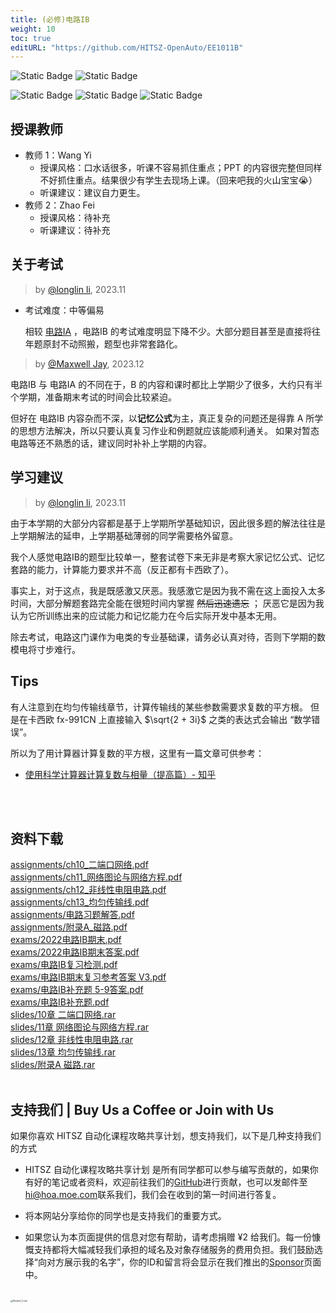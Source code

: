 ```yaml
---
title: (必修)电路IB
weight: 10
toc: true
editURL: "https://github.com/HITSZ-OpenAuto/EE1011B"
---
```


![Static Badge](https://img.shields.io/badge/%E8%80%83%E8%AF%95%E8%AF%BE-red)
![Static Badge](https://img.shields.io/badge/%E5%AD%A6%E5%88%86-2-moccasin)

![Static Badge](https://img.shields.io/badge/%E6%88%90%E7%BB%A9%E6%9E%84%E6%88%90-gold)
![Static Badge](https://img.shields.io/badge/%E4%BD%9C%E4%B8%9A-20%25-wheat)
![Static Badge](https://img.shields.io/badge/%E6%9C%9F%E6%9C%AB%E8%80%83%E8%AF%95-80%25-wheat)


## 授课教师

- 教师 1：Wang Yi
  - 授课风格：口水话很多，听课不容易抓住重点；PPT 的内容很完整但同样不好抓住重点。结果很少有学生去现场上课。（回来吧我的火山宝宝😭）
  - 听课建议：建议自力更生。
- 教师 2：Zhao Fei
  - 授课风格：待补充
  - 听课建议：待补充

## 关于考试

> by [@longlin li](https://github.com/longlin10086), 2023.11

- 考试难度：中等偏易

  相较 [电路IA](https://hoa.moe/docs/fresh-spring/ee1011a/) ，电路IB 的考试难度明显下降不少。大部分题目甚至是直接将往年题原封不动照搬，题型也非常套路化。

> by [@Maxwell Jay](https://github.com/MaxwellJay256), 2023.12

电路IB 与 电路IA 的不同在于，B 的内容和课时都比上学期少了很多，大约只有半个学期，准备期末考试的时间会比较紧迫。

但好在 电路IB 内容杂而不深，以**记忆公式**为主，真正复杂的问题还是得靠 A 所学的思想方法解决，所以只要认真复习作业和例题就应该能顺利通关。
如果对暂态电路等还不熟悉的话，建议同时补补上学期的内容。

## 学习建议

> by [@longlin li](https://github.com/longlin10086), 2023.11

由于本学期的大部分内容都是基于上学期所学基础知识，因此很多题的解法往往是上学期解法的延申，上学期基础薄弱的同学需要格外留意。

我个人感觉电路IB的题型比较单一，整套试卷下来无非是考察大家记忆公式、记忆套路的能力，计算能力要求并不高（反正都有卡西欧了）。

事实上，对于这点，我是既感激又厌恶。我感激它是因为我不需在这上面投入太多时间，大部分解题套路完全能在很短时间内掌握 ~~然后迅速遗忘~~ ；
厌恶它是因为我认为它所训练出来的应试能力和记忆能力在今后实际开发中基本无用。

除去考试，电路这门课作为电类的专业基础课，请务必认真对待，否则下学期的数模电将寸步难行。

## Tips

有人注意到在均匀传输线章节，计算传输线的某些参数需要求复数的平方根。
但是在卡西欧 fx-991CN 上直接输入 $\sqrt{2 + 3i}$ 之类的表达式会输出 “数学错误”。

所以为了用计算器计算复数的平方根，这里有一篇文章可供参考：

- [使用科学计算器计算复数与相量（提高篇）- 知乎](https://zhuanlan.zhihu.com/p/69167650)<br>
<br>
<br>


## 资料下载

<a href="https://gh.hoa.moe/github.com/HITSZ-OpenAuto/EE1011B/raw/main/assignments/ch10_%E4%BA%8C%E7%AB%AF%E5%8F%A3%E7%BD%91%E7%BB%9C.pdf">assignments/ch10_二端口网络.pdf</a>
<br>
<a href="https://gh.hoa.moe/github.com/HITSZ-OpenAuto/EE1011B/raw/main/assignments/ch11_%E7%BD%91%E7%BB%9C%E5%9B%BE%E8%AE%BA%E4%B8%8E%E7%BD%91%E7%BB%9C%E6%96%B9%E7%A8%8B.pdf">assignments/ch11_网络图论与网络方程.pdf</a>
<br>
<a href="https://gh.hoa.moe/github.com/HITSZ-OpenAuto/EE1011B/raw/main/assignments/ch12_%E9%9D%9E%E7%BA%BF%E6%80%A7%E7%94%B5%E9%98%BB%E7%94%B5%E8%B7%AF.pdf">assignments/ch12_非线性电阻电路.pdf</a>
<br>
<a href="https://gh.hoa.moe/github.com/HITSZ-OpenAuto/EE1011B/raw/main/assignments/ch13_%E5%9D%87%E5%8C%80%E4%BC%A0%E8%BE%93%E7%BA%BF.pdf">assignments/ch13_均匀传输线.pdf</a>
<br>
<a href="https://gh.hoa.moe/github.com/HITSZ-OpenAuto/EE1011B/raw/main/assignments/%E7%94%B5%E8%B7%AF%E4%B9%A0%E9%A2%98%E8%A7%A3%E7%AD%94.pdf">assignments/电路习题解答.pdf</a>
<br>
<a href="https://gh.hoa.moe/github.com/HITSZ-OpenAuto/EE1011B/raw/main/assignments/%E9%99%84%E5%BD%95A_%E7%A3%81%E8%B7%AF.pdf">assignments/附录A_磁路.pdf</a>
<br>
<a href="https://gh.hoa.moe/github.com/HITSZ-OpenAuto/EE1011B/raw/main/exams/2022%E7%94%B5%E8%B7%AFIB%E6%9C%9F%E6%9C%AB.pdf">exams/2022电路IB期末.pdf</a>
<br>
<a href="https://gh.hoa.moe/github.com/HITSZ-OpenAuto/EE1011B/raw/main/exams/2022%E7%94%B5%E8%B7%AFIB%E6%9C%9F%E6%9C%AB%E7%AD%94%E6%A1%88.pdf">exams/2022电路IB期末答案.pdf</a>
<br>
<a href="https://gh.hoa.moe/github.com/HITSZ-OpenAuto/EE1011B/raw/main/exams/%E7%94%B5%E8%B7%AFIB%E5%A4%8D%E4%B9%A0%E6%A3%80%E6%B5%8B.pdf">exams/电路IB复习检测.pdf</a>
<br>
<a href="https://gh.hoa.moe/github.com/HITSZ-OpenAuto/EE1011B/raw/main/exams/%E7%94%B5%E8%B7%AFIB%E6%9C%9F%E6%9C%AB%E5%A4%8D%E4%B9%A0%E5%8F%82%E8%80%83%E7%AD%94%E6%A1%88%20V3.pdf">exams/电路IB期末复习参考答案 V3.pdf</a>
<br>
<a href="https://gh.hoa.moe/github.com/HITSZ-OpenAuto/EE1011B/raw/main/exams/%E7%94%B5%E8%B7%AFIB%E8%A1%A5%E5%85%85%E9%A2%98%205-9%E7%AD%94%E6%A1%88.pdf">exams/电路IB补充题 5-9答案.pdf</a>
<br>
<a href="https://gh.hoa.moe/github.com/HITSZ-OpenAuto/EE1011B/raw/main/exams/%E7%94%B5%E8%B7%AFIB%E8%A1%A5%E5%85%85%E9%A2%98.pdf">exams/电路IB补充题.pdf</a>
<br>
<a href="https://gh.hoa.moe/github.com/HITSZ-OpenAuto/EE1011B/raw/main/slides/10%E7%AB%A0%20%E4%BA%8C%E7%AB%AF%E5%8F%A3%E7%BD%91%E7%BB%9C.rar">slides/10章 二端口网络.rar</a>
<br>
<a href="https://gh.hoa.moe/github.com/HITSZ-OpenAuto/EE1011B/raw/main/slides/11%E7%AB%A0%20%E7%BD%91%E7%BB%9C%E5%9B%BE%E8%AE%BA%E4%B8%8E%E7%BD%91%E7%BB%9C%E6%96%B9%E7%A8%8B.rar">slides/11章 网络图论与网络方程.rar</a>
<br>
<a href="https://gh.hoa.moe/github.com/HITSZ-OpenAuto/EE1011B/raw/main/slides/12%E7%AB%A0%20%E9%9D%9E%E7%BA%BF%E6%80%A7%E7%94%B5%E9%98%BB%E7%94%B5%E8%B7%AF.rar">slides/12章 非线性电阻电路.rar</a>
<br>
<a href="https://gh.hoa.moe/github.com/HITSZ-OpenAuto/EE1011B/raw/main/slides/13%E7%AB%A0%20%E5%9D%87%E5%8C%80%E4%BC%A0%E8%BE%93%E7%BA%BF.rar">slides/13章 均匀传输线.rar</a>
<br>
<a href="https://gh.hoa.moe/github.com/HITSZ-OpenAuto/EE1011B/raw/main/slides/%E9%99%84%E5%BD%95A%20%E7%A3%81%E8%B7%AF.rar">slides/附录A 磁路.rar</a>
<br>
<br>


## 支持我们 | Buy Us a Coffee or Join with Us

如果你喜欢 HITSZ 自动化课程攻略共享计划，想支持我们，以下是几种支持我们的方式

- HITSZ 自动化课程攻略共享计划 是所有同学都可以参与编写贡献的，如果你有好的笔记或者资料，欢迎前往我们的[GitHub](https://github.com/HITSZ-OpenAuto)进行贡献，也可以发邮件至[hi@hoa.moe.com](mailto:hi@hoa.moe)联系我们，我们会在收到的第一时间进行答复。

- 将本网站分享给你的同学也是支持我们的重要方式。

- 如果您认为本页面提供的信息对您有帮助，请考虑捐赠 ¥2 给我们。每一份慷慨支持都将大幅减轻我们承担的域名及对象存储服务的费用负担。我们鼓励选择“向对方展示我的名字”，你的ID和留言将会显示在我们推出的[Sponsor](https://hoa.moe/sponsor/)页面中。

<br>
<img src="https://mitcher-1316637614.cos.ap-nanjing.myqcloud.com/hoa/20231112170457.png?imageSlim" alt="Reward_Code" style="zoom:25%; display: block; margin: 0 auto;" />